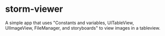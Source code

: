 # storm-viewer
A simple app that uses "Constants and variables, UITableView, UIImageView, FileManager, and storyboards" to view images in a tableview.
